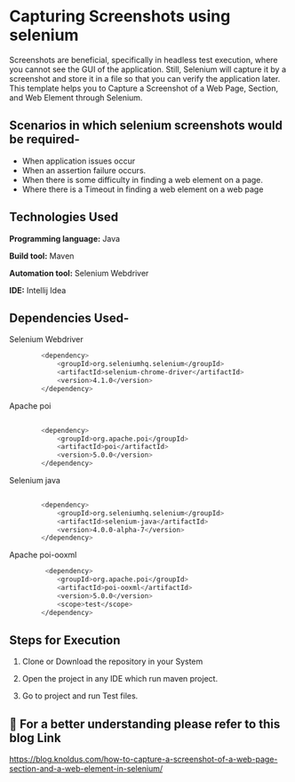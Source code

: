 
# Capturing Screenshots using selenium

Screenshots are beneficial, specifically in headless test execution, where you cannot see the GUI of the application. Still, Selenium will capture it by a screenshot and store it in a file so that you can verify the application later.
This template helps you to Capture a Screenshot of a Web Page, Section, and Web Element through Selenium.


## Scenarios in which selenium screenshots would be required-
- When application issues occur
- When an assertion failure occurs.
- When there is some difficulty in finding a web element on a page.
- Where there is a Timeout in finding a web element on a web page


## Technologies Used

**Programming language:** Java

**Build tool:** Maven

**Automation tool:** Selenium Webdriver

**IDE:** Intellij Idea
## Dependencies Used-

Selenium Webdriver

```bash
        <dependency>
            <groupId>org.seleniumhq.selenium</groupId>
            <artifactId>selenium-chrome-driver</artifactId>
            <version>4.1.0</version>
        </dependency>
```
Apache poi

```bash
 
        <dependency>
            <groupId>org.apache.poi</groupId>
            <artifactId>poi</artifactId>
            <version>5.0.0</version>
        </dependency>
```
Selenium java

```bash
 
        <dependency>
            <groupId>org.seleniumhq.selenium</groupId>
            <artifactId>selenium-java</artifactId>
            <version>4.0.0-alpha-7</version>
        </dependency>
```
Apache poi-ooxml

```bash
         <dependency>
            <groupId>org.apache.poi</groupId>
            <artifactId>poi-ooxml</artifactId>
            <version>5.0.0</version>
            <scope>test</scope>
        </dependency>
```

## Steps for Execution

1. Clone or Download the repository in your System

2. Open the project in any IDE which run maven project.

3. Go to project and run Test files.



## 🔗 For a better understanding please refer to this blog Link

https://blog.knoldus.com/how-to-capture-a-screenshot-of-a-web-page-section-and-a-web-element-in-selenium/
